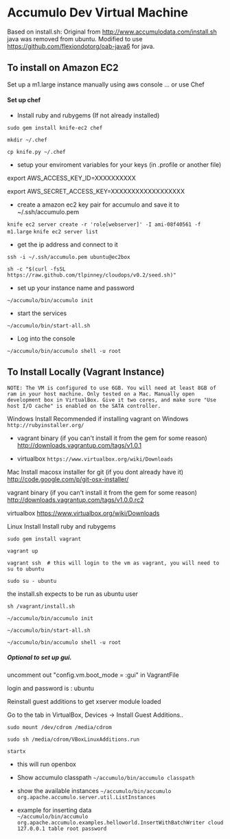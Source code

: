 Accumulo Dev Virtual Machine 
============================

Based on 
install.sh: Original from  http://www.accumulodata.com/install.sh
java was removed from ubuntu. 
Modified to use https://github.com/flexiondotorg/oab-java6 for java.


To install on Amazon EC2
------------------------

Set up a m1.large instance manually using aws console 
... or 
use Chef 

#### Set up chef 

* Install ruby and rubygems (If not already installed)

`sudo gem install knife-ec2 chef`

`mkdir ~/.chef` 

`cp knife.py ~/.chef`


* setup your enviroment variables for your keys (in .profile or another file) 

export AWS_ACCESS_KEY_ID=XXXXXXXXXX

export AWS_SECRET_ACCESS_KEY=XXXXXXXXXXXXXXXXXX


* create a amazon ec2 key pair for accumulo and save it to ~/.ssh/accumulo.pem

`knife ec2 server create -r 'role[webserver]' -I ami-08f40561 -f m1.large`
`knife ec2 server list`

* get the ip address and connect to it 

`ssh -i ~/.ssh/accumulo.pem ubuntu@ec2box` 

`sh -c "$(curl -fsSL https://raw.github.com/tlpinney/cloudops/v0.2/seed.sh)"`


* set up your instance name and password 

`~/accumulo/bin/accumulo init`

* start the services 

`~/accumulo/bin/start-all.sh`

* Log into the console 

`~/accumulo/bin/accumulo shell -u root`



To Install Locally (Vagrant Instance)
-------------------------------------

    NOTE: The VM is configured to use 6GB. You will need at least 8GB of ram in your host machine. Only tested on a Mac. Manually open development box in VirtualBox. Give it two cores, and make sure "Use host I/O cache" is enabled on the SATA controller.

Windows Install 
Recommended if installing vagrant on Windows
`http://rubyinstaller.org/`

* vagrant binary (if you can't install it from the gem for some reason)
http://downloads.vagrantup.com/tags/v1.0.1

* virtualbox
`https://www.virtualbox.org/wiki/Downloads`



Mac Install
macosx installer for git (if you dont already have it)
http://code.google.com/p/git-osx-installer/

vagrant binary (if you can't install it from the gem for some reason)
http://downloads.vagrantup.com/tags/v1.0.0.rc2

virtualbox
https://www.virtualbox.org/wiki/Downloads


Linux Install 
Install ruby and rubygems

`sudo gem install vagrant` 





`vagrant up` 

`vagrant ssh  # this will login to the vm as vagrant, you will need to su to ubuntu`

`sudo su - ubuntu`


the install.sh expects to be run as ubuntu user

`sh /vagrant/install.sh`

`~/accumulo/bin/accumulo init`

`~/accumulo/bin/start-all.sh`

`~/accumulo/bin/accumulo shell -u root`


##### Optional to set up gui.

uncomment out "config.vm.boot_mode = :gui" in VagrantFile

login and password is : ubuntu

Reinstall guest additions to get xserver module loaded 

Go to the tab in VirtualBox, Devices -> Install Guest Additions.. 

`sudo mount /dev/cdrom /media/cdrom`

`sudo sh /media/cdrom/VBoxLinuxAdditions.run`

`startx`

* this will run openbox 



* Show accumulo classpath
`~/accumulo/bin/accumulo classpath`

* show the available instances 
`~/accumulo/bin/accumulo org.apache.accumulo.server.util.ListInstances`

* example for inserting data  
`~/accumulo/bin/accumulo org.apache.accumulo.examples.helloworld.InsertWithBatchWriter cloud 127.0.0.1 table root password`







